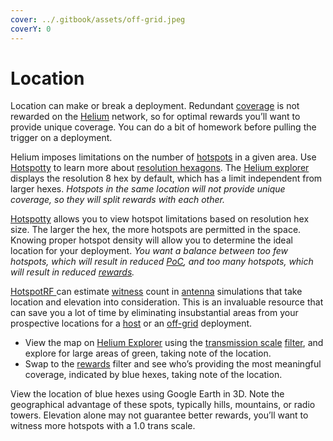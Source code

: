 ```yaml
---
cover: ../.gitbook/assets/off-grid.jpeg
coverY: 0
---
```


# Location

Location can make or break a deployment. Redundant [coverage](../helium-glossary.md#coverage) is not rewarded on the [Helium](../helium-glossary.md#helium) network, so for optimal rewards you’ll want to provide unique coverage. You can do a bit of homework before pulling the trigger on a deployment.&#x20;

Helium imposes limitations on the number of [hotspots](../helium-glossary.md#hotspot) in a given area. Use [Hotspotty](https://hotspotty.net/) to learn more about [resolution hexagons](../helium-glossary.md#hexagon-resolution). The [Helium explorer ](../helium-glossary.md#helium-explore)displays the resolution 8 hex by default, which has a limit independent from larger hexes. _Hotspots in the same location will not provide unique coverage, so they will split rewards with each other._&#x20;

[Hotspotty](https://hotspotty.net/) allows you to view hotspot limitations based on resolution hex size. The larger the hex, the more hotspots are permitted in the space. Knowing proper hotspot density will allow you to determine the ideal location for your deployment. _You want a balance between too few hotspots, which will result in reduced_ [_PoC_](../helium-glossary.md#proof-of-coverage)_, and too many hotspots, which will result in reduced_ [_rewards_](../helium-glossary.md#reward)_._

[HotspotRF ](https://hotspotrf.com/)can estimate [witness](../helium-glossary.md#witness) count in [antenna](../helium-glossary.md#antenna) simulations that take location and elevation into consideration. This is an invaluable resource that can save you a lot of time by eliminating insubstantial areas from your prospective locations for a [host](../helium-glossary.md#host) or an [off-grid](../helium-glossary.md#off-grid) deployment.

* View the map on [Helium Explorer](https://explorer.helium.com/) using the [transmission scale](../helium-glossary.md#transmission-scale) [filter](../helium-glossary.md#filter), and explore for large areas of green, taking note of the location.&#x20;
* Swap to the [rewards](../helium-glossary.md#reward) filter and see who’s providing the most meaningful coverage, indicated by blue hexes, taking note of the location.&#x20;

View the location of blue hexes using Google Earth in 3D. Note the geographical advantage of these spots, typically hills, mountains, or radio towers. Elevation alone may not guarantee better rewards, you’ll want to witness more hotspots with a 1.0 trans scale.&#x20;
